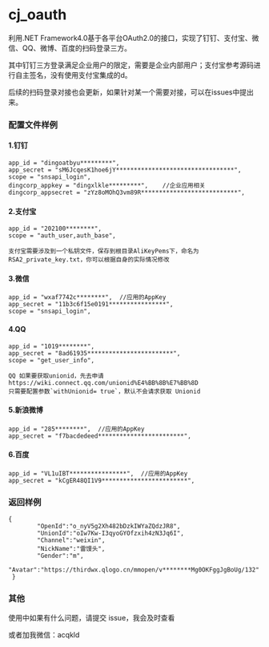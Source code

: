 # cj_oauth
利用.NET Framework4.0基于各平台OAuth2.0的接口，实现了钉钉、支付宝、微信、QQ、微博、百度的扫码登录三方。

其中钉钉三方登录满足企业用户的限定，需要是企业内部用户；支付宝参考源码进行自主签名，没有使用支付宝集成的d。

后续的扫码登录对接也会更新，如果针对某一个需要对接，可以在issues中提出来。

### 配置文件样例

#### 1.钉钉
```
app_id = "dingoatbyu*********",
app_secret = "sM6JcqesK1hoe6jY*********************************",
scope = "snsapi_login",
dingcorp_appkey = "dingxlkle*********",    //企业应用相关
dingcorp_appsecret = "zYz8oMOhQ3vm89R***************************",
```
#### 2.支付宝
```
app_id = "202100********",
scope = "auth_user,auth_base",

支付宝需要涉及到一个私钥文件，保存到根目录AliKeyPems下，命名为RSA2_private_key.txt，你可以根据自身的实际情况修改
```
#### 3.微信
```
app_id = "wxaf7742c********",  //应用的AppKey
app_secret = "11b3c6f15e0191****************",
scope = "snsapi_login",
```
#### 4.QQ
```
app_id = "1019********",
app_secret = "8ad61935************************",
scope = "get_user_info",

QQ 如果要获取unionid，先去申请https://wiki.connect.qq.com/unionid%E4%BB%8B%E7%BB%8D
只需要配置参数`withUnionid= true`，默认不会请求获取 Unionid

```
#### 5.新浪微博
```
app_id = "285********",  //应用的AppKey
app_secret = "f7bacdedeed************************",
```
#### 6.百度
```
app_id = "VL1uIBT****************",  //应用的AppKey
app_secret = "kCgER48QI1V9************************",
```


### 返回样例
```
{    
        "OpenId":"o_nyV5g2Xh482bDzkIWYaZQdzJR8",    
        "UnionId":"oIw7Kw-I3qyoGYOfzxih4zN3Jq6I",    
        "Channel":"weixin",    
        "NickName":"雷馒头",    
        "Gender":"m", 
        "Avatar":"https://thirdwx.qlogo.cn/mmopen/v********Mg0OKFggJgBoUg/132"
 }
```


### 其他
使用中如果有什么问题，请提交 issue，我会及时查看

或者加我微信：acqkld
